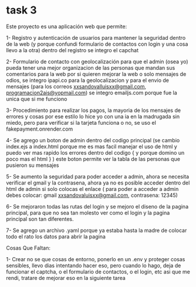 # task 3

Este proyecto es una aplicación web que permite:

1- Registro y autenticación de usuarios para mantener la seguridad dentro de la web (y porque confundi formulario de contactos con login y una cosa llevo a la otra) dentro del registro se integro el capchat

2- Formulario de contacto con geolocalización para que el admin (osea yo) pueda tener una mejor organizacion de las personas que mandan sus comentarios para la web por si quieren mejorar la web o solo mensajes de odios, se integro ipapi.co para la geolocalizacion y para el envio de mensajes (para los correos xxsandovalluisxx@gmail.com, programacion2ais@yopmail.com) se integro emailjs.com porque fue la unica que si me funciono 

3- Procedimiento para realizar los pagos, la mayoria de los mensajes de errores y cosas por ese estilo lo hice yo con una ia en la madrugada sin miedo, pero para verificar si la tarjeta funciona o no, se uso el fakepayment.onrender.com 

4- Se agrego un boton de admin dentro del codigo principal (se cambio index.ejs a index.html porque me es mas facil manejar el uso de html y puedo ver mas rapido los errores dentro del codigo { y porque domino un poco mas el html } ) este boton permite ver la tabla de las personas que pusieron su mensajes

5- Se aumento la seguridad para poder acceder a admin, ahora se necesita verificar el gmail y la contrasena, ahora ya no es posible acceder dentro del html de admin si solo colocas el enlace ( para poder a acceder a admin debes colocar: gmail xxsandovaluisxx@gmail.com, contrasena: 12345)

6- Se mejoraron todas las rutas del login y se mejoro el diseno de la pagina principal, para que no sea tan molesto ver como el login y la pagina principal son tan diferentes.

7- Se agrego un archivo .yaml porque ya estaba hasta la madre de colocar todo el rato los datos para abrir la pagina

Cosas Que Faltan:

1- Crear no se que cosas de entorno, ponerlo en un .env y proteger cosas sensibles, llevo dias intentando hacer eso, pero cuando lo hago, deja de funcionar el captcha, o el formulario de contactos, o el login, etc asi que me rendi, tratare de mejorar eso en la siguiente tarea
